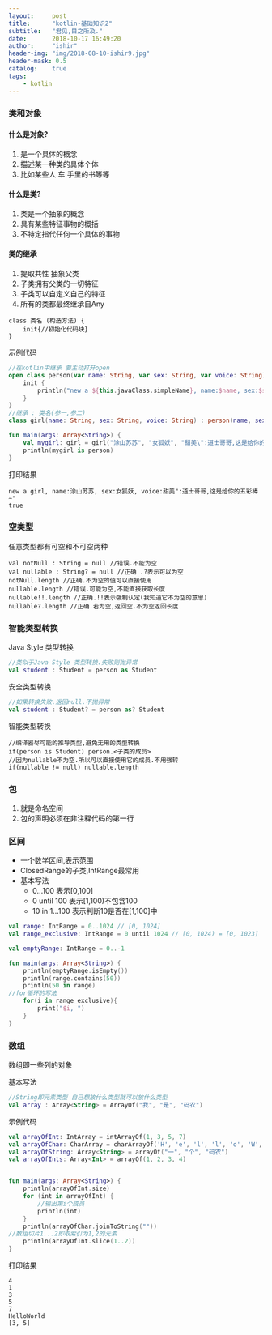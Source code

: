 ```yaml
---
layout:     post
title:      "kotlin-基础知识2"
subtitle:   "君见,目之所及."
date:       2018-10-17 16:49:20
author:     "ishir"
header-img: "img/2018-08-10-ishir9.jpg"
header-mask: 0.5
catalog:    true
tags:
    - kotlin
---
```

**<font size="5">  </font>**
<!--上标:º ¹ ² ³ ⁴⁵ ⁶ ⁷ ⁸ ⁹ ⁺ ⁻ ⁼ ⁽ ⁾ ⁿ ′ ½下标:₀ ₁ ₂ ₃ ₄ ₅ ₆ ₇ ₈ ₉ ₊ ₋ ₌ ₍ ₎
[<font size="2" color="#006666">包级函数</font>](#package)<p id = "package"></p>-->


### 类和对象

#### 什么是对象?

1. 是一个具体的概念
1. 描述某一种类的具体个体
1. 比如某些人 车 手里的书等等

#### 什么是类?

1. 类是一个抽象的概念
1. 具有某些特征事物的概括
1. 不特定指代任何一个具体的事物

#### 类的继承

1. 提取共性 抽象父类
1. 子类拥有父类的一切特征
1. 子类可以自定义自己的特征
1. 所有的类都最终继承自Any


```
class 类名 (构造方法) {
	init{//初始化代码块}
}
```
示例代码

```kotlin
//在kotlin中继承 要主动打开open
open class person(var name: String, var sex: String, var voice: String) {
    init {
        println("new a ${this.javaClass.simpleName}, name:$name, sex:$sex, voice:$voice")
    }
}
//继承 : 类名(参一,参二)
class girl(name: String, sex: String, voice: String) : person(name, sex, voice) {}

fun main(args: Array<String>) {
    val mygirl: girl = girl("涂山苏苏", "女狐妖", "甜美\":道士哥哥,这是给你的五彩棒~\"")
    println(mygirl is person)
}

```

打印结果

```
new a girl, name:涂山苏苏, sex:女狐妖, voice:甜美":道士哥哥,这是给你的五彩棒~"
true
```

### 空类型

任意类型都有可空和不可空两种

```
val notNull : String = null //错误.不能为空
val nullable : String? = null //正确 .?表示可以为空
notNull.length //正确.不为空的值可以直接使用
nullable.length //错误.可能为空,不能直接获取长度
nullable!!.length //正确.!!表示强制认定(我知道它不为空的意思)
nullable?.length //正确.若为空,返回空.不为空返回长度
```

### 智能类型转换

Java Style 类型转换

```Kotlin
//类似于Java Style 类型转换.失败则抛异常
val student : Student = person as Student
```

安全类型转换

```Kotlin
//如果转换失败.返回null.不抛异常
val student : Student? = person as? Student
```

智能类型转换

```
//编译器尽可能的推导类型,避免无用的类型转换
if(person is Student) person.<子类的成员>
//因为nullable不为空.所以可以直接使用它的成员.不用强转
if(nullable != null) nullable.length
```

### 包

1. 就是命名空间
1. 包的声明必须在非注释代码的第一行

### 区间

* 一个数学区间,表示范围
* ClosedRange的子类,IntRange最常用
* 基本写法
	* 0...100 表示[0,100]
	* 0 until 100 表示[1,100)不包含100
	* 10 in 1...100 表示判断10是否在[1,100]中


```Kotlin
val range: IntRange = 0..1024 // [0, 1024]
val range_exclusive: IntRange = 0 until 1024 // [0, 1024) = [0, 1023]

val emptyRange: IntRange = 0..-1

fun main(args: Array<String>) {
    println(emptyRange.isEmpty())
    println(range.contains(50))
    println(50 in range)
//for循环的写法
    for(i in range_exclusive){
        print("$i, ")
    }
}
```

### 数组

数组即一些列的对象

基本写法

```Kotlin
//String即元素类型 自己想放什么类型就可以放什么类型
val array : Array<String> = ArrayOf("我", "是", "码农")
```

示例代码

```Kotlin
val arrayOfInt: IntArray = intArrayOf(1, 3, 5, 7)
val arrayOfChar: CharArray = charArrayOf('H', 'e', 'l', 'l', 'o', 'W', 'o', 'r', 'l', 'd')
val arrayOfString: Array<String> = arrayOf("一", "个", "码农")
val arrayOfInts: Array<Int> = arrayOf(1, 2, 3, 4)


fun main(args: Array<String>) {
    println(arrayOfInt.size)
    for (int in arrayOfInt) {
		//输出第i个成员
        println(int)
    }
    println(arrayOfChar.joinToString(""))
//数组切片1...2即取索引为1,2的元素
    println(arrayOfInt.slice(1..2))
}
```

打印结果

```
4
1
3
5
7
HelloWorld
[3, 5]

```
